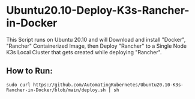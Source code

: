 # Ubuntu20.10-Deploy-K3s-Rancher-in-Docker
This Script runs on Ubuntu 20.10 and will Download and install "Docker", "Rancher" Containerized Image, then Deploy "Rancher" to a Single Node K3s Local Cluster that gets created while deploying "Rancher". 

## How to Run:
    sudo curl https://github.com/AutomatingKubernetes/Ubuntu20.10-K3s-Rancher-in-Docker/blob/main/deploy.sh | sh
